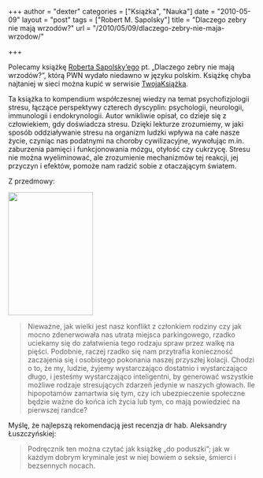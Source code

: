 +++
author = "dexter"
categories = ["Książka", "Nauka"]
date = "2010-05-09"
layout = "post"
tags = ["Robert M. Sapolsky"]
title = "Dlaczego zebry nie mają wrzodów?"
url = "/2010/05/09/dlaczego-zebry-nie-maja-wrzodow/"

+++

Polecamy książkę [Roberta Sapolsky&#8217;ego][1] pt. &#8222;Dlaczego zebry nie mają wrzodów?&#8221;, którą PWN wydało niedawno w języku polskim. Książkę chyba najtaniej w sieci można kupić w serwisie [TwojaKsiążka][2].

<!--more-->

Ta książka to kompendium współczesnej wiedzy na temat psychofizjologii stresu, łączące perspektywy czterech dyscyplin: psychologii, neurologii, immunologii i endokrynologii. Autor wnikliwie opisał, co dzieje się z człowiekiem, gdy doświadcza stresu. Dzięki lekturze zrozumiemy, w jaki sposób oddziaływanie stresu na organizm ludzki wpływa na całe nasze życie, czyniąc nas podatnymi na choroby cywilizacyjne, wywołując m.in. zaburzenia pamięci i funkcjonowania mózgu, otyłość czy cukrzycę. Stresu nie można wyeliminować, ale zrozumienie mechanizmów tej reakcji, jej przyczyn i efektów, pomoże nam radzić sobie z otaczającym światem.

Z przedmowy:
  
<img class="alignright size-full wp-image-720" src="http://blog.atopowe.pl/wp-content/uploads/2010/05/4844481.jpg" alt="" width="172" height="250" />

> Nieważne, jak wielki jest nasz konflikt z członkiem rodziny czy jak mocno zdenerwowała nas utrata miejsca parkingowego, rzadko uciekamy się do załatwienia tego rodzaju spraw przez walkę na pięści. Podobnie, raczej rzadko się nam przytrafia konieczność zaczajenia się i osobistego pokonania naszej przyszłej kolacji. Chodzi o to, że my, ludzie, żyjemy wystarczająco dostatnio i wystarczająco długo, i jesteśmy wystarczająco inteligentni, by generować wszystkie możliwe rodzaje stresujących zdarzeń jedynie w naszych głowach. Ile hipopotamów zamartwia się tym, czy ich ubezpieczenie społeczne będzie ważne do końca ich życia lub tym, co mają powiedzieć na pierwszej randce?

Myślę, że najlepszą rekomendacją jest recenzja dr hab. Aleksandry Łuszczyńskiej:

> Podręcznik ten można czytać jak książkę &#8222;do poduszki&#8221;; jak w każdym dobrym kryminale jest w niej bowiem o seksie, śmierci i bezsennych nocach.

 [1]: http://en.wikipedia.org/wiki/Robert_Sapolsky
 [2]: http://www.twojaksiazka.com.pl/x_C_I__P_484448__KZPID_572600.html